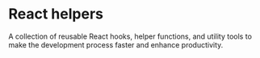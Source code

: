 # React helpers

A collection of reusable React hooks, helper functions, and utility tools to make the development process faster and enhance productivity.
